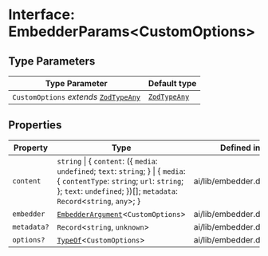 # Interface: EmbedderParams\<CustomOptions\>

## Type Parameters

| Type Parameter | Default type |
| ------ | ------ |
| `CustomOptions` *extends* [`ZodTypeAny`](../namespaces/z/type-aliases/ZodTypeAny.md) | [`ZodTypeAny`](../namespaces/z/type-aliases/ZodTypeAny.md) |

## Properties

| Property | Type | Defined in |
| ------ | ------ | ------ |
| `content` | `string` \| \{ `content`: (\{ `media`: `undefined`; `text`: `string`; \} \| \{ `media`: \{ `contentType`: `string`; `url`: `string`; \}; `text`: `undefined`; \})[]; `metadata`: `Record`\<`string`, `any`\>; \} | ai/lib/embedder.d.ts:148 |
| `embedder` | [`EmbedderArgument`](../type-aliases/EmbedderArgument.md)\<`CustomOptions`\> | ai/lib/embedder.d.ts:147 |
| `metadata?` | `Record`\<`string`, `unknown`\> | ai/lib/embedder.d.ts:149 |
| `options?` | [`TypeOf`](../namespaces/z/type-aliases/TypeOf.md)\<`CustomOptions`\> | ai/lib/embedder.d.ts:150 |
